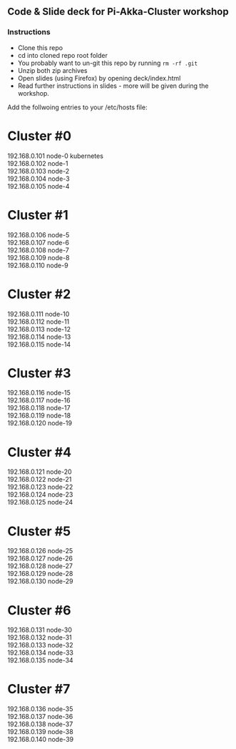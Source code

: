 ## Code & Slide deck for Pi-Akka-Cluster workshop

### Instructions

- Clone this repo
- cd into cloned repo root folder
- You probably want to un-git this repo by running `rm -rf .git`
- Unzip both zip archives
- Open slides (using Firefox) by opening deck/index.html
- Read further instructions in slides - more will be given during the workshop.

Add the follwoing entries to your /etc/hosts file:

# Cluster #0
192.168.0.101 node-0 kubernetes  
192.168.0.102 node-1  
192.168.0.103 node-2  
192.168.0.104 node-3  
192.168.0.105 node-4  

# Cluster #1
192.168.0.106 node-5  
192.168.0.107 node-6  
192.168.0.108 node-7  
192.168.0.109 node-8  
192.168.0.110 node-9  

# Cluster #2
192.168.0.111 node-10  
192.168.0.112 node-11  
192.168.0.113 node-12  
192.168.0.114 node-13  
192.168.0.115 node-14  

# Cluster #3
192.168.0.116 node-15  
192.168.0.117 node-16  
192.168.0.118 node-17  
192.168.0.119 node-18  
192.168.0.120 node-19  

# Cluster #4
192.168.0.121 node-20  
192.168.0.122 node-21  
192.168.0.123 node-22  
192.168.0.124 node-23  
192.168.0.125 node-24  

# Cluster #5
192.168.0.126 node-25  
192.168.0.127 node-26  
192.168.0.128 node-27  
192.168.0.129 node-28  
192.168.0.130 node-29  

# Cluster #6
192.168.0.131 node-30  
192.168.0.132 node-31  
192.168.0.133 node-32  
192.168.0.134 node-33  
192.168.0.135 node-34  

# Cluster #7
192.168.0.136 node-35  
192.168.0.137 node-36  
192.168.0.138 node-37  
192.168.0.139 node-38  
192.168.0.140 node-39  
